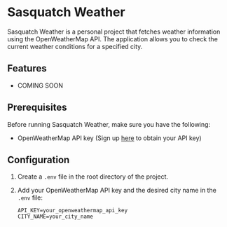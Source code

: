 # Sasquatch Weather

Sasquatch Weather is a personal project that fetches weather information using the OpenWeatherMap API. The application allows you to check the current weather conditions for a specified city.

## Features

- COMING SOON

## Prerequisites

Before running Sasquatch Weather, make sure you have the following:

- OpenWeatherMap API key (Sign up [here](https://openweathermap.org/) to obtain your API key)

## Configuration

1. Create a `.env` file in the root directory of the project.
2. Add your OpenWeatherMap API key and the desired city name in the `.env` file:

   ```dotenv
   API_KEY=your_openweathermap_api_key
   CITY_NAME=your_city_name
